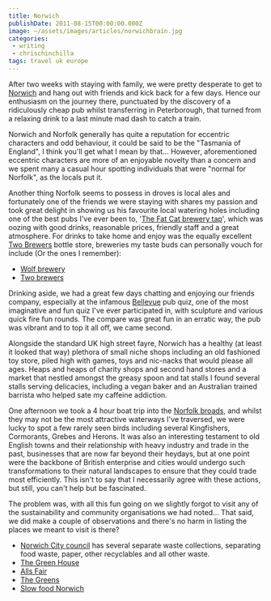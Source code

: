 ```yaml
---
title: Norwich
publishDate: 2011-08-15T00:00:00.000Z
image: ~/assets/images/articles/norwichbrain.jpg
categories:
 - writing
 - chrischinchilla
tags: travel uk europe
---
```


After two weeks with staying with family, we were pretty desperate to get to <a href="https://en.wikipedia.org/wiki/Norwich">Norwich</a> and hang out with friends and kick back for a few days. Hence our enthusiasm on the journey there, punctuated by the discovery of a ridiculously cheap pub whilst transferring in Peterborough, that turned from a relaxing drink to a last minute mad dash to catch a train.

Norwich and Norfolk generally has quite a reputation for eccentric characters and odd behaviour, it could be said to be the "Tasmania of England", I think you'll get what I mean by that... However, aforementioned eccentric characters are more of an enjoyable novelty than a concern and we spent many a casual hour spotting individuals that were "normal for Norfolk", as the locals put it.

Another thing Norfolk seems to possess in droves is local ales and fortunately one of the friends we were staying with shares my passion and took great delight in showing us his favourite local watering holes including one of the best pubs I've ever been to, '<a href="https://fatcattap.co.uk/" target="_blank">The Fat Cat brewery tap</a>', which was oozing with good drinks, reasonable prices, friendly staff and a great atmosphere. For drinks to take home and enjoy was the equally excellent <a href="https://www.norfolksquarebrewery.co.uk/" target="_blank">Two Brewers</a> bottle store, breweries my taste buds can personally vouch for include (Or the ones I remember):<ul><li><a href="https://wolfbrewery.com" target="_blank">Wolf brewery</a></li><li><a href="https://norfolksquarebrewery.co.uk" target="_blank"> Two brewers</a></li></ul>

Drinking aside, we had a great few days chatting and enjoying our friends company, especially at the infamous <a href="https://www.thebellevuepub.com/" target="_blank">Bellevue</a> pub quiz, one of the most imaginative and fun quiz I've ever participated in, with sculpture and various quick fire fun rounds. The compare was great fun in an erratic way, the pub was vibrant and to top it all off, we came second.

Alongside the standard UK high street fayre, Norwich has a healthy (at least it looked that way) plethora of small niche shops including an old fashioned toy store, piled high with games, toys and nic-nacks that would please all ages. Heaps and heaps of charity shops and second hand stores and a market that nestled amongst the greasy spoon and tat stalls I found several stalls serving delicacies, including a vegan baker and an Australian trained barrista who helped sate my caffeine addiction.

One afternoon we took a 4 hour boat trip into the <a href="https://en.wikipedia.org/wiki/The_Broads" target="_blank">Norfolk broads</a>, and whilst they may not be the most attractive waterways I've traversed, we were lucky to spot a few rarely seen birds including several Kingfishers, Cormorants, Grebes and Herons. It was also an interesting testament to old English towns and their relationship with heavy industry and trade in the past, businesses that are now far beyond their heydays, but at one point were the backbone of British enterprise and cities would undergo such transformations to their natural landscapes to ensure that they could trade most efficiently. This isn't to say that I necessarily agree with these actions, but still, you can't help but be fascinated.

The problem was, with all this fun going on we slightly forgot to visit any of the sustainability and community organisations we had noted... That said, we did make a couple of observations and there's no harm in listing the places we meant to visit is there?<ul><li><a href="https://www.norwich.gov.uk/webapps/atoz/service_page.asp?id=1134" target="_blank">Norwich City council</a> has several separate waste collections, separating food waste, paper, other recyclables and all other waste.</li><li><a href="https://www.greenhousetrust.co.uk/" target="_blank">The Green House</a></li><li><a href="https://www.alls-fair.co.uk/" target="_blank">Alls Fair</a></li><li><a href="https://www.greenparty.org.uk/localsites/norwich/" target="_blank">The Greens</a></li><li><a href="https://www.slowfoodnorwich.org.uk/" target="_blank">Slow food Norwich</a></li></ul>

